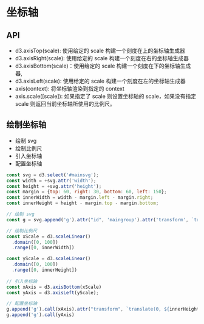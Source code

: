 # 坐标轴

## API
- d3.axisTop(scale): 使用给定的 scale 构建一个刻度在上的坐标轴生成器
- d3.axisRight(scale): 使用给定的 scale 构建一个刻度在右的坐标轴生成器
- d3.axisBottom(scale)：使用给定的 scale 构建一个刻度在下的坐标轴生成器,
- d3.axisLeft(scale): 使用给定的 scale 构建一个刻度在左的坐标轴生成器
- axis(context): 将坐标轴渲染到指定的 context
- axis.scale([scale]): 如果指定了 scale 则设置坐标轴的 scale，如果没有指定 scale 则返回当前坐标轴所使用的比例尺。

## 绘制坐标轴
- 绘制 svg
- 绘制比例尺
- 引入坐标轴
- 配置坐标轴
```js
const svg = d3.select('#mainsvg');
const width = +svg.attr('width');
const height = +svg.attr('height');
const margin = {top: 60, right: 30, bottom: 60, left: 150};
const innerWidth = width - margin.left - margin.right;
const innerHeight = height - margin.top - margin.bottom;

// 绘制 svg
const g = svg.append('g').attr("id", 'maingroup').attr('transform', `translate(${margin.left}, ${margin.top})`);

// 绘制比例尺
const xScale = d3.scaleLinear()
  .domain([0, 100])
  .range([0, innerWidth])

const yScale = d3.scaleLinear()
  .domain([0, 100])
  .range([0, innerHeight])
  
// 引入坐标轴
const xAxis = d3.axisBottom(xScale)
const yAxis = d3.axisLeft(yScale);

// 配置坐标轴
g.append('g').call(xAxis).attr("transform", `translate(0, ${innerHeight})`)
g.append('g').call(yAxis)
```
